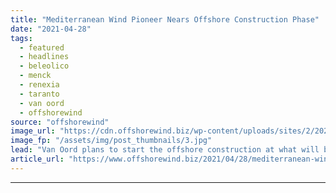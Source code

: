 ```yaml
---
title: "Mediterranean Wind Pioneer Nears Offshore Construction Phase"
date: "2021-04-28"
tags: 
  - featured
  - headlines
  - beleolico
  - menck
  - renexia
  - taranto
  - van oord
  - offshorewind
source: "offshorewind"
image_url: "https://cdn.offshorewind.biz/wp-content/uploads/sites/2/2021/04/28094502/Mediterranean-Offshore-Wind-Pioneer-Nears-Offshore-Construction-Phase.jpg"
image_fp: "/assets/img/post_thumbnails/3.jpg"
lead: "Van Oord plans to start the offshore construction at what will be the first"
article_url: "https://www.offshorewind.biz/2021/04/28/mediterranean-wind-pioneer-nears-offshore-construction-phase/"
---
```


---
